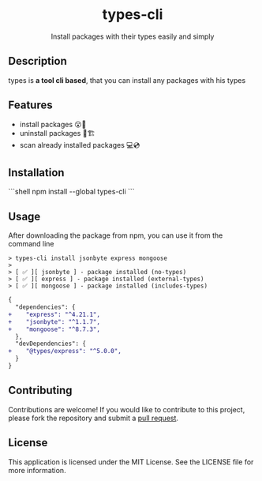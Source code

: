 <h1 align="center">
    types-cli
</h1>
<p align="center">Install packages with their types easily and simply</p>

<h2>Description</h2>
<p>
types is <strong>a tool cli based</strong>, that you can install any packages with his types
</p>

<h2>Features</h2>
<ul>
    <li>install packages 😮🎉</li>
    <li>uninstall packages 🥳🏗️</li>
    <li>scan already installed packages 💻💿</li>
</ul>

<h2>Installation</h2>
```shell
npm install --global types-cli
```

<h2>Usage</h2>
<p>After downloading the package from npm, you can use it from the command line</p>

```shell
> types-cli install jsonbyte express mongoose 
>
> [ ✅ ][ jsonbyte ] - package installed (no-types)
> [ ✅ ][ express ] - package installed (external-types) 
> [ ✅ ][ mongoose ] - package installed (includes-types)
```
```diff
{
  "dependencies": {
+    "express": "^4.21.1",
+    "jsonbyte": "^1.1.7",
+    "mongoose": "^8.7.3",
  },
  "devDependencies": {
+    "@types/express": "^5.0.0",
  }
}

```

<h2>Contributing</h2>
<p>
Contributions are welcome! If you would like to contribute to this project, please fork the repository and submit a <a href="https://github.com/AbdullahalyDev/redirect-detector/pulls">pull request</a>.
</p>

<h2>License</h2>
<p>
This application is licensed under the MIT License. See the LICENSE file for more information.
</p>
